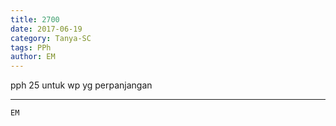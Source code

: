 ```yaml
---
title: 2700
date: 2017-06-19
category: Tanya-SC
tags: PPh
author: EM
---
```


pph 25 untuk wp yg perpanjangan

---



`EM`
